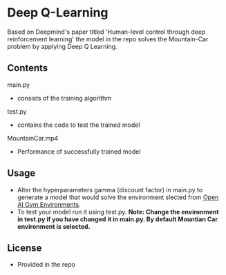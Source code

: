 # Deep Q-Learning
Based on Deepmind's paper titled 'Human-level control through deep reinforcement learning' the model in the repo solves the Mountain-Car problem by applying Deep Q Learning.
## Contents
main.py
- consists of the training algorithm

test.py
- contains the code to test the trained model

MountainCar.mp4
- Performance of successfully trained model

## Usage
- Alter the hyperparameters gamma (discount factor) in main.py to generate a model that would solve the environment slected from [Open AI Gym Environments](https://github.com/openai/gym).
- To test your model run it using test.py. **Note: Change the environment in test.py if you have changed it in main.py. By default Mountian Car environment is selected.**

## License
- Provided in the repo
